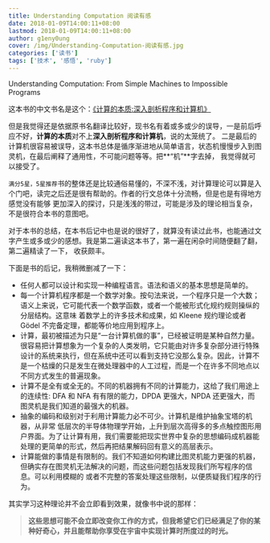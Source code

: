 ```yaml
---
title: Understanding Computation 阅读有感
date: 2018-01-09T14:00:11+08:00
lastmod: 2018-01-09T14:00:11+08:00
author: g1eny0ung
cover: /img/Understanding-Computation-阅读有感.jpg
categories: ['读书']
tags: ['技术', '感悟', 'ruby']
---
```


Understanding Computation: From Simple Machines to Impossible Programs

<!--more-->

这本书的中文书名是这个：[《计算的本质:深入剖析程序和计算机》](https://www.amazon.cn/dp/B00PG0MM3C/ref=sr_1_1?ie=UTF8&qid=1515477934&sr=8-1&keywords=%E8%AE%A1%E7%AE%97%E7%9A%84%E6%9C%AC%E8%B4%A8)

但是我觉得还是依据原书名翻译比较好，现书名有着或多或少的误导，一是前后呼应不好，**计算的本质**对不上**深入剖析程序和计算机**，说的太笼统了。
二是最后的计算机很容易被误导，这本书总体是循序渐进地从简单语言，状态机慢慢步入到图灵机，在最后阐释了通用性，不可能问题等等。把**“机”**字去掉，
我觉得就可以接受了。

`满分5星，5星推荐`书的整体还是比较通俗易懂的，不深不浅，对计算理论可以算是入个门吧，读完之后还是很有帮助的。作者的行文总体十分流畅，但是也是有得地方感觉没有能够
更加深入的探讨，只是浅浅的带过，可能是涉及的理论相当复杂，不是很符合本书的意图吧。

对于本书的总结，在本书后记中也是说的很好了，就算没有读过此书，也能通过文字产生或多或少的感想。我是第二遍读这本书了，第一遍在闲杂时间随便翻了翻，第二遍精读了一下，
收获颇丰。

下面是书的后记，我稍微删减了一下：

>

- 任何人都可以设计和实现一种编程语言。语法和语义的基本思想是简单的。
- 每一个计算机程序都是一个数学对象。按句法来说，一个程序只是一个大数；语义上来说，它可能代表一个数学函数，或者一个能被形式化规约规则操纵的分层结构。这意味 着数学上的许多技术和成果，如 Kleene 规约理论或者 Gödel 不完备定理，都能等价地应用到程序上。
- 计算，最初被描述为只是“一台计算机做的事”，已经被证明是某种自然力量。很容易把计算想象为一个复杂的人类发明，它只能由对许多复杂部分进行特殊设计的系统来执行，但在系统中还可以看到支持它没那么复杂。因此，计算不是一个枯燥的只是发生在微处理器中的人工过程，而是一个在许多不同地点以不同方式发生的普遍现象。
- 计算不是全有或全无的。不同的机器拥有不同的计算能力，这给了我们用途上的连续性: DFA 和 NFA 有有限的能力，DPDA 更强大，NPDA 还更强大，而图灵机是我们知道的最强大的机器。
- 抽象的编码和级别对于利用计算能力必不可少。计算机是维护抽象宝塔的机器，从非常 低层次的半导体物理学开始，上升到层次高得多的多点触控图形用户界面。为了让计算有用，我们需要能把现实世界中复杂的思想编码成机器能处理的更简单的形式，然后再把结果解码回有意义的高层表示。
- 计算能做的事情是有限制的。我们不知道如何构建比图灵机能力更强的机器，但确实存在图灵机无法解决的问题，而这些问题包括发现我们所写程序的信息。可以利用模糊的 或者不完整的答案处理这些限制，以便质疑我们程序的行为。

其实学习这种理论并不会立即看到效果，就像书中说的那样：

> **这些思想可能不会立即改变你工作的方式，但我希望它们已经满足了你的某种好奇心，并且能帮助你享受在宇宙中实现计算时所度过的时光。**
